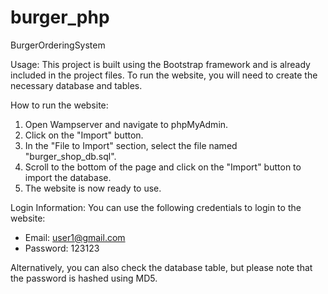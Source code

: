 # burger_php
BurgerOrderingSystem

Usage:
This project is built using the Bootstrap framework and is already included in the project files. To run the website, you will need to create the necessary database and tables.

How to run the website:
1. Open Wampserver and navigate to phpMyAdmin.
2. Click on the "Import" button.
3. In the "File to Import" section, select the file named "burger_shop_db.sql".
4. Scroll to the bottom of the page and click on the "Import" button to import the database.
5. The website is now ready to use.

Login Information:
You can use the following credentials to login to the website:
- Email: user1@gmail.com
- Password: 123123

Alternatively, you can also check the database table, but please note that the password is hashed using MD5.
